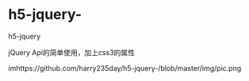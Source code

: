# h5-jquery-
h5-jquery

jQuery Api的简单使用，加上css3的属性

imhttps://github.com/harry235day/h5-jquery-/blob/master/img/pic.png
